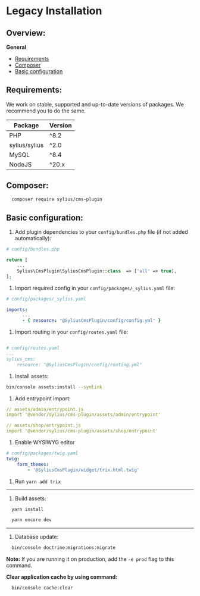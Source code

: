 # Legacy Installation

## Overview:
**General**
- [Requirements](#requirements)
- [Composer](#composer)
- [Basic configuration](#basic-configuration)

## Requirements:
We work on stable, supported and up-to-date versions of packages. We recommend you to do the same.

| Package       | Version |
|---------------|---------|
| PHP           | ^8.2    |
| sylius/sylius | ^2.0    |
| MySQL         | ^8.4    |
| NodeJS        | ^20.x   |

## Composer:
```bash
  composer require sylius/cms-plugin
```

## Basic configuration:
1. Add plugin dependencies to your `config/bundles.php` file (if not added automatically):

```php
# config/bundles.php

return [
    ...
    Sylius\CmsPlugin\SyliusCmsPlugin::class  => ['all' => true],
];
```

1. Import required config in your `config/packages/_sylius.yaml` file:
```yaml
# config/packages/_sylius.yaml

imports:
      ...
      - { resource: "@SyliusCmsPlugin/config/config.yml" }
```

1. Import routing in your `config/routes.yaml` file:

```yaml

# config/routes.yaml
...
sylius_cms:
    resource: "@SyliusCmsPlugin/config/routing.yml"
```

1. Install assets:
```bash
bin/console assets:install --symlink
```

1. Add entrypoint import:
```yaml
// assets/admin/entrypoint.js
import '@vendor/sylius/cms-plugin/assets/admin/entrypoint'
```
```yaml
// assets/shop/entrypoint.js
import '@vendor/sylius/cms-plugin/assets/shop/entrypoint'
```
1. Enable WYSIWYG editor

```yaml
# config/packages/twig.yaml
twig:
    form_themes:
        - '@SyliusCmsPlugin/widget/trix.html.twig'
```

1. Run `yarn add trix`
---
1. Build assets:
```bash
  yarn install
```
```bash
  yarn encore dev
```
---
1. Database update:
```bash
  bin/console doctrine:migrations:migrate
```
**Note:** If you are running it on production, add the `-e prod` flag to this command.

**Clear application cache by using command:**
```bash
  bin/console cache:clear
```

